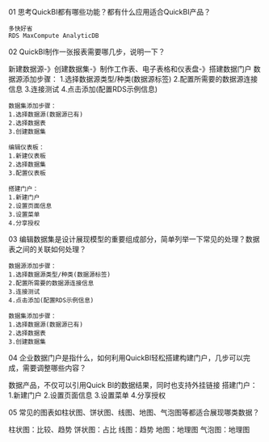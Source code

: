 01 思考QuickBI都有哪些功能？都有什么应用适合QuickBI产品？

	多快好省
	RDS MaxCompute AnalyticDB

02 QuickBI制作一张报表需要哪几步，说明一下？

新建数据源-》创建数据集-》制作工作表、电子表格和仪表盘-》搭建数据门户
	数据源添加步骤：
	1.选择数据源类型/种类(数据源标签)
	2.配置所需要的数据源连接信息
	3.连接测试
	4.点击添加(配置RDS示例信息)
	
	数据集添加步骤：
	1.选择数据源(数据源已有)
	2.选择数据表
	3.创建数据集
	
	编辑仪表板：
	1.新建仪表板
	2.选择数据集
	3.配置仪表板
	
	搭建门户：
	1.新建门户
	2.设置页面信息
	3.设置菜单
	4.分享授权

03 编辑数据集是设计展现模型的重要组成部分，简单列举一下常见的处理？数据表之间的关联如何处理？

	数据源添加步骤：
	1.选择数据源类型/种类(数据源标签)
	2.配置所需要的数据源连接信息
	3.连接测试
	4.点击添加(配置RDS示例信息)
	
	数据集添加步骤：
	1.选择数据源(数据源已有)
	2.选择数据表
	3.创建数据集

04 企业数据门户是指什么，如何利用QuickBI轻松搭建构建门户，几步可以完成，需要调整哪些内容？

数据产品，不仅可以引用Quick BI的数据结果，同时也支持外挂链接
	搭建门户：
	1.新建门户
	2.设置页面信息
	3.设置菜单
	4.分享授权

05 常见的图表如柱状图、饼状图、线图、地图、气泡图等都适合展现哪类数据？

柱状图：比较、趋势
饼状图：占比
线图：趋势
地图：地理图
气泡图：地理图
